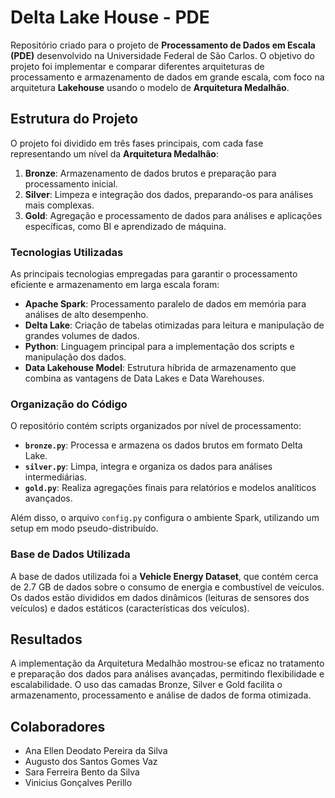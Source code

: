 # Delta Lake House - PDE

Repositório criado para o projeto de **Processamento de Dados em Escala (PDE)** desenvolvido na Universidade Federal de São Carlos. O objetivo do projeto foi implementar e comparar diferentes arquiteturas de processamento e armazenamento de dados em grande escala, com foco na arquitetura **Lakehouse** usando o modelo de **Arquitetura Medalhão**.

## Estrutura do Projeto

O projeto foi dividido em três fases principais, com cada fase representando um nível da **Arquitetura Medalhão**:

1. **Bronze**: Armazenamento de dados brutos e preparação para processamento inicial.
2. **Silver**: Limpeza e integração dos dados, preparando-os para análises mais complexas.
3. **Gold**: Agregação e processamento de dados para análises e aplicações específicas, como BI e aprendizado de máquina.

### Tecnologias Utilizadas

As principais tecnologias empregadas para garantir o processamento eficiente e armazenamento em larga escala foram:

- **Apache Spark**: Processamento paralelo de dados em memória para análises de alto desempenho.
- **Delta Lake**: Criação de tabelas otimizadas para leitura e manipulação de grandes volumes de dados.
- **Python**: Linguagem principal para a implementação dos scripts e manipulação dos dados.
- **Data Lakehouse Model**: Estrutura híbrida de armazenamento que combina as vantagens de Data Lakes e Data Warehouses.

### Organização do Código

O repositório contém scripts organizados por nível de processamento:

- **`bronze.py`**: Processa e armazena os dados brutos em formato Delta Lake.
- **`silver.py`**: Limpa, integra e organiza os dados para análises intermediárias.
- **`gold.py`**: Realiza agregações finais para relatórios e modelos analíticos avançados.

Além disso, o arquivo `config.py` configura o ambiente Spark, utilizando um setup em modo pseudo-distribuído.

### Base de Dados Utilizada

A base de dados utilizada foi a **Vehicle Energy Dataset**, que contém cerca de 2.7 GB de dados sobre o consumo de energia e combustível de veículos. Os dados estão divididos em dados dinâmicos (leituras de sensores dos veículos) e dados estáticos (características dos veículos).

## Resultados

A implementação da Arquitetura Medalhão mostrou-se eficaz no tratamento e preparação dos dados para análises avançadas, permitindo flexibilidade e escalabilidade. O uso das camadas Bronze, Silver e Gold facilita o armazenamento, processamento e análise de dados de forma otimizada.

## Colaboradores

- Ana Ellen Deodato Pereira da Silva
- Augusto dos Santos Gomes Vaz
- Sara Ferreira Bento da Silva
- Vinicius Gonçalves Perillo
